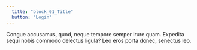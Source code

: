 ```yaml
---
  title: "block_01_Title"
  button: "Login"
---
```


Congue accusamus, quod, neque tempore semper irure quam. Expedita sequi nobis commodo delectus ligula? Leo eros porta donec, senectus leo.
